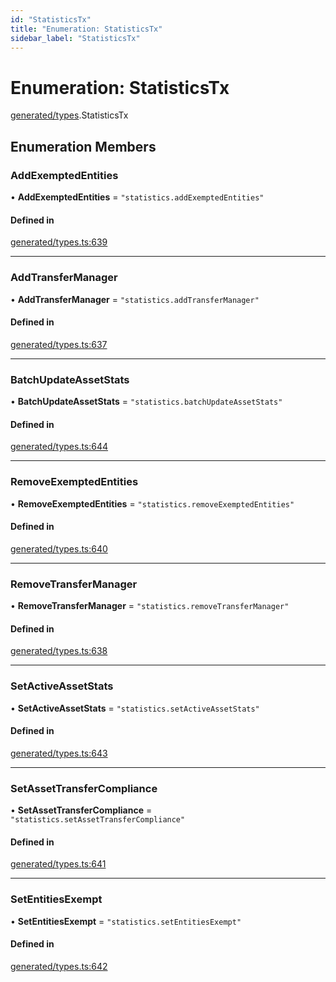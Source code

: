 ```yaml
---
id: "StatisticsTx"
title: "Enumeration: StatisticsTx"
sidebar_label: "StatisticsTx"
---
```


# Enumeration: StatisticsTx

[generated/types](../../../../modules/Generated/Types/Types.md).StatisticsTx

## Enumeration Members

### AddExemptedEntities

• **AddExemptedEntities** = ``"statistics.addExemptedEntities"``

#### Defined in

[generated/types.ts:639](https://github.com/PolymeshAssociation/polymesh-sdk/blob/15be87e8/src/generated/types.ts#L639)

___

### AddTransferManager

• **AddTransferManager** = ``"statistics.addTransferManager"``

#### Defined in

[generated/types.ts:637](https://github.com/PolymeshAssociation/polymesh-sdk/blob/15be87e8/src/generated/types.ts#L637)

___

### BatchUpdateAssetStats

• **BatchUpdateAssetStats** = ``"statistics.batchUpdateAssetStats"``

#### Defined in

[generated/types.ts:644](https://github.com/PolymeshAssociation/polymesh-sdk/blob/15be87e8/src/generated/types.ts#L644)

___

### RemoveExemptedEntities

• **RemoveExemptedEntities** = ``"statistics.removeExemptedEntities"``

#### Defined in

[generated/types.ts:640](https://github.com/PolymeshAssociation/polymesh-sdk/blob/15be87e8/src/generated/types.ts#L640)

___

### RemoveTransferManager

• **RemoveTransferManager** = ``"statistics.removeTransferManager"``

#### Defined in

[generated/types.ts:638](https://github.com/PolymeshAssociation/polymesh-sdk/blob/15be87e8/src/generated/types.ts#L638)

___

### SetActiveAssetStats

• **SetActiveAssetStats** = ``"statistics.setActiveAssetStats"``

#### Defined in

[generated/types.ts:643](https://github.com/PolymeshAssociation/polymesh-sdk/blob/15be87e8/src/generated/types.ts#L643)

___

### SetAssetTransferCompliance

• **SetAssetTransferCompliance** = ``"statistics.setAssetTransferCompliance"``

#### Defined in

[generated/types.ts:641](https://github.com/PolymeshAssociation/polymesh-sdk/blob/15be87e8/src/generated/types.ts#L641)

___

### SetEntitiesExempt

• **SetEntitiesExempt** = ``"statistics.setEntitiesExempt"``

#### Defined in

[generated/types.ts:642](https://github.com/PolymeshAssociation/polymesh-sdk/blob/15be87e8/src/generated/types.ts#L642)
